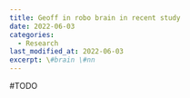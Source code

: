 ```yaml
---
title: Geoff in robo brain in recent study
date: 2022-06-03
categories:
  - Research
last_modified_at: 2022-06-03
excerpt: \#brain \#nn 
---
```


\#TODO